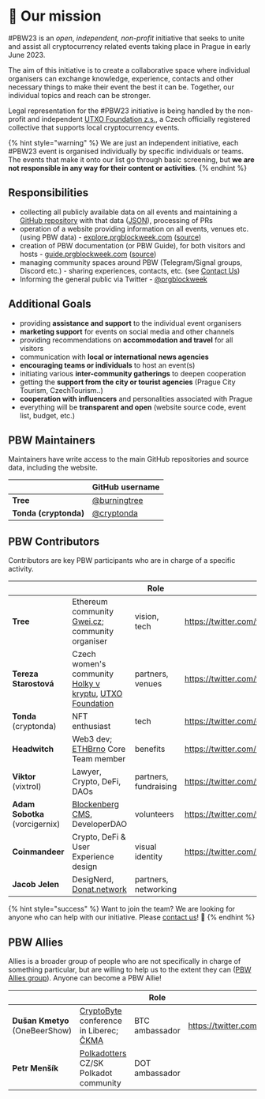 # 💙 Our mission

\#PBW23 is an _open_, _independent, non-profit_ initiative that seeks to unite and assist all cryptocurrency related events taking place in Prague in early June 2023.

The aim of this initiative is to create a collaborative space where individual organisers can exchange knowledge, experience, contacts and other necessary things to make their event the best it can be. Together, our individual topics and reach can be stronger.

Legal representation for the #PBW23 initiative is being handled by the non-profit and independent [UTXO Foundation z.s.](https://utxo.foundation/), a Czech officially registered collective that supports local cryptocurrency events.

{% hint style="warning" %}
We are just an independent initiative, each #PBW23 event is organised individually by specific individuals or teams. The events that make it onto our list go through basic screening, but **we are not responsible in any way for their content or activities**.
{% endhint %}

## Responsibilities

* collecting all publicly available data on all events and maintaining a [GitHub repository](https://github.com/utxo-foundation/prague-blockchain-week) with that data ([JSON](https://data.prgblockweek.com/23/index.json)), processing of PRs
* operation of a website providing information on all events, venues etc. (using PBW data) - [explore.prgblockweek.com](https://explore.prgblockweek.com/) ([source](https://github.com/utxo-foundation/pbw-explore))
* creation of PBW documentation (or PBW Guide), for both visitors and hosts - [guide.prgblockweek.com](https://guide.prgblockweek.com/) ([source](https://github.com/utxo-foundation/pbw-guide))
* managing community spaces around PBW (Telegram/Signal groups, Discord etc.) - sharing experiences, contacts, etc. (see [Contact Us](../contact-us.md))
* Informing the general public via Twitter - [@prgblockweek](https://twitter.com/prgblockweek)

## Additional Goals

* providing **assistance and support** to the individual event organisers
* **marketing support** for events on social media and other channels
* providing recommendations on **accommodation and travel** for all visitors
* communication with **local or international news agencies**
* **encouraging teams or individuals** to host an event(s)
* initiating various **inter-community gatherings** to deepen cooperation
* getting the **support from the city or tourist agencies** (Prague City Tourism, CzechTourism..)
* **cooperation with influencers** and personalities associated with Prague
* everything will be **transparent and open** (website source code, event list, budget, etc.)

## PBW Maintainers

Maintainers have write access to the main GitHub repositories and source data, including the website.

|                       | GitHub username                                |
| --------------------- | ---------------------------------------------- |
| **Tree**              | [@burningtree](https://github.com/burningtree) |
| **Tonda (cryptonda)** | [@cryptonda](https://github.com/cryptonda)     |

## PBW Contributors

Contributors are key PBW participants who are in charge of a specific activity.

<table data-view="cards"><thead><tr><th></th><th></th><th>Role</th><th data-hidden data-card-target data-type="content-ref"></th></tr></thead><tbody><tr><td><strong>Tree</strong></td><td>Ethereum community <a href="http://gwei.cz/">Gwei.cz</a>; community organiser</td><td>vision, tech</td><td><a href="https://twitter.com/treecz">https://twitter.com/treecz</a></td></tr><tr><td><strong>Tereza Starostová</strong></td><td>Czech women's community <a href="https://holkyvkryptu.cz/">Holky v kryptu</a>, <a href="https://utxo.foundation/">UTXO Foundation</a></td><td>partners, venues</td><td><a href="https://twitter.com/terkastarostova">https://twitter.com/terkastarostova</a></td></tr><tr><td><strong>Tonda</strong> (cryptonda)</td><td>NFT enthusiast</td><td>tech</td><td><a href="https://twitter.com/cryptondacz">https://twitter.com/cryptondacz</a></td></tr><tr><td><strong>Headwitch</strong></td><td>Web3 dev; <a href="https://ethbrno.cz/">ETHBrno</a> Core Team member</td><td>benefits</td><td><a href="https://twitter.com/HedvikaPa">https://twitter.com/HedvikaPa</a></td></tr><tr><td><strong>Viktor</strong> (vixtrol)</td><td>Lawyer, Crypto, DeFi, DAOs</td><td>partners, fundraising</td><td><a href="https://twitter.com/vixtrol">https://twitter.com/vixtrol</a></td></tr><tr><td><strong>Adam Sobotka</strong> (vorcigernix)</td><td><a href="https://twitter.com/blockenberg_dev">Blockenberg CMS</a>, DeveloperDAO</td><td>volunteers</td><td><a href="https://twitter.com/vorcigernix">https://twitter.com/vorcigernix</a></td></tr><tr><td><strong>Coinmandeer</strong></td><td>Crypto, DeFi &#x26; User Experience design</td><td>visual identity</td><td><a href="https://twitter.com/KeenOfCoin">https://twitter.com/KeenOfCoin</a></td></tr><tr><td><strong>Jacob Jelen</strong></td><td>DesigNerd,  <a href="https://donat.network/">Donat.network</a></td><td>partners, networking</td><td></td></tr></tbody></table>

{% hint style="success" %}
Want to join the team? We are looking for anyone who can help with our initiative. Please [contact us](../contact-us.md)! :pray:
{% endhint %}

## PBW Allies

Allies is a broader group of people who are not specifically in charge of something particular, but are willing to help us to the extent they can ([PBW Allies group](pbw23-allies-group.md)). Anyone can become a PBW Allie!

<table data-view="cards"><thead><tr><th></th><th></th><th>Role</th><th data-hidden data-card-target data-type="content-ref"></th></tr></thead><tbody><tr><td><strong>Dušan Kmetyo</strong> (OneBeerShow)</td><td><a href="https://cryptobyte.cz/">CryptoByte</a> conference in Liberec; <a href="https://ckma.cz/">ČKMA</a></td><td>BTC ambassador</td><td><a href="https://twitter.com/DusanKmetyo">https://twitter.com/DusanKmetyo</a></td></tr><tr><td><strong>Petr Menšík</strong></td><td><a href="https://twitter.com/polkadotterss">Polkadotters</a> CZ/SK Polkadot community</td><td>DOT ambassador</td><td></td></tr></tbody></table>
